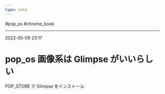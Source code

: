 ```yaml
---
type: note
---
```


#pop_os #chrome_book 

---
2022-05-09  23:17

# pop_os  画像系は Glimpse がいいらしい

POP_STORE で Glimpse をインストール